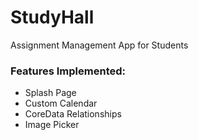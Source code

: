 # StudyHall
Assignment Management App for Students

### Features Implemented:
- Splash Page
- Custom Calendar
- CoreData Relationships
- Image Picker
